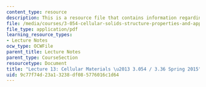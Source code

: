 ```yaml
---
content_type: resource
description: This is a resource file that contains information regarding lecture 13.
file: /media/courses/3-054-cellular-solids-structure-properties-and-applications-spring-2015/9c77f74d23a13238df085776016c1d64_MIT3_054S15_L13_Cellular.pdf
file_type: application/pdf
learning_resource_types:
- Lecture Notes
ocw_type: OCWFile
parent_title: Lecture Notes
parent_type: CourseSection
resourcetype: Document
title: "Lecture 13: Cellular Materials \u2013 3.054 / 3.36 Spring 2015"
uid: 9c77f74d-23a1-3238-df08-5776016c1d64
---
```

